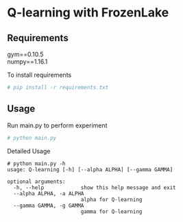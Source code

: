 # Q-learning with FrozenLake

## Requirements

gym==0.10.5  
numpy==1.16.1

To install requirements
```bash
# pip install -r requirements.txt
```

## Usage

Run main.py to perform experiment
```bash
# python main.py
```

Detailed Usage
```
# python main.py -h
usage: Q-learning [-h] [--alpha ALPHA] [--gamma GAMMA]

optional arguments:
  -h, --help            show this help message and exit
  --alpha ALPHA, -a ALPHA
                        alpha for Q-learning
  --gamma GAMMA, -g GAMMA
                        gamma for Q-learning

```
